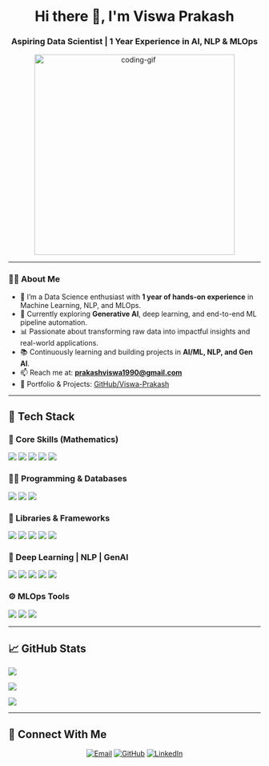 <h1 align="center">Hi there 👋, I'm Viswa Prakash</h1>
<h3 align="center">Aspiring Data Scientist | 1 Year Experience in AI, NLP & MLOps</h3>

<p align="center">
  <img src="https://uploads-ssl.webflow.com/5c19100c2b50073e6ee69da1/60d35967a853a1b14851703b_All%20the%20data%20(1).gif" alt="coding-gif" width="400"/>
</p>

---

### 👨‍💻 About Me

- 🧠 I’m a Data Science enthusiast with **1 year of hands-on experience** in Machine Learning, NLP, and MLOps.
- 🤖 Currently exploring **Generative AI**, deep learning, and end-to-end ML pipeline automation.
- 📊 Passionate about transforming raw data into impactful insights and real-world applications.
- 📚 Continuously learning and building projects in **AI/ML, NLP, and Gen AI**.
- 📫 Reach me at: **prakashviswa1990@gmail.com**
- 💼 Portfolio & Projects: [GitHub/Viswa-Prakash](https://github.com/Viswa-Prakash)

---

## 🚀 Tech Stack

### 🧮 Core Skills (Mathematics)
<p>
  <img src="https://img.shields.io/badge/Statistics-%232370ED?style=plastic&logo=statistics&logoColor=white"/>
  <img src="https://img.shields.io/badge/Linear Algebra-%23F7DF1E?style=plastic&logo=linearalgebra&logoColor=black"/>
  <img src="https://img.shields.io/badge/Probability-%23007396?style=plastic&logo=probability&logoColor=white"/>
  <img src="https://img.shields.io/badge/Calculus-%2314354C?style=plastic&logo=calculus&logoColor=white"/>
  <img src="https://img.shields.io/badge/Discrete Maths-%2300599C?style=plastic&logo=discretemath&logoColor=white"/>
</p>

### 🧑‍💻 Programming & Databases
<p>
  <img src="https://img.shields.io/badge/Python-%232370ED?style=plastic&logo=python&logoColor=white"/>
  <img src="https://img.shields.io/badge/SQL-%2300599C?style=plastic&logo=sql&logoColor=white"/>
  <img src="https://img.shields.io/badge/MongoDB-%2347A248?style=plastic&logo=mongodb&logoColor=white"/>
</p>

### 🔧 Libraries & Frameworks
<p>
  <img src="https://img.shields.io/badge/Pandas-%23150458?style=plastic&logo=pandas&logoColor=white"/>
  <img src="https://img.shields.io/badge/Numpy-%23013243?style=plastic&logo=numpy&logoColor=white"/>
  <img src="https://img.shields.io/badge/Scikit Learn-%23F7931E?style=plastic&logo=scikitlearn&logoColor=white"/>
  <img src="https://img.shields.io/badge/Matplotlib-%23007396?style=plastic&logo=matplotlib&logoColor=white"/>
  <img src="https://img.shields.io/badge/Seaborn-%2314354C?style=plastic&logo=seaborn&logoColor=white"/>
</p>

### 🤖 Deep Learning | NLP | GenAI
<p>
  <img src="https://img.shields.io/badge/TensorFlow-%23FF6F00?style=plastic&logo=tensorflow&logoColor=white"/>
  <img src="https://img.shields.io/badge/Keras-%23D00000?style=plastic&logo=keras&logoColor=white"/>
  <img src="https://img.shields.io/badge/PyTorch-%23EE4C2C?style=plastic&logo=pytorch&logoColor=white"/>
  <img src="https://img.shields.io/badge/Transformers(HuggingFace)-%23FFD21F?style=plastic&logo=huggingface&logoColor=black"/>
  <img src="https://img.shields.io/badge/LLMs-%230A66C2?style=plastic&logo=openai&logoColor=white"/>
</p>

### ⚙️ MLOps Tools
<p>
  <img src="https://img.shields.io/badge/DVC-%23004C99?style=plastic&logo=dvc&logoColor=white"/>
  <img src="https://img.shields.io/badge/MLflow-%230C5EAF?style=plastic&logo=mlflow&logoColor=white"/>
  <img src="https://img.shields.io/badge/GitHub Actions-%23281717?style=plastic&logo=githubactions&logoColor=white"/>
</p>

---

## 📈 GitHub Stats

<p>
<!-- GitHub Stats -->
<img align="center" src="https://github-readme-stats.vercel.app/api?username=viswa-prakash&show_icons=true&locale=en&cache_seconds=1800&v=2" />

</p>

<p>
 <!-- Language Stats -->
<img align="center" src="https://github-readme-stats.vercel.app/api/top-langs/?username=viswa-prakash&layout=compact&cache_seconds=1800&v=2" />

</p>

<p>
  <!-- Streak Stats -->
<img align="center" src="https://github-readme-streak-stats.herokuapp.com/?user=viswa-prakash&cache_seconds=1800&v=2" />
</p>

---

## 🤝 Connect With Me

<p align="center">
  <a href="mailto:prakashviswa1990@gmail.com"><img src="https://img.shields.io/badge/Gmail-%23EA4335.svg?style=plastic&logo=gmail&logoColor=white" alt="Email"/></a>
  <a href="https://github.com/Viswa-Prakash"><img src="https://img.shields.io/badge/GitHub-%23181717.svg?style=plastic&logo=github&logoColor=white" alt="GitHub"/></a>
  <a href="https://www.linkedin.com/in/viswa-prakash/"><img src="https://img.shields.io/badge/LinkedIn-%230A66C2.svg?style=plastic&logo=linkedin&logoColor=white" alt="LinkedIn"/></a>
</p>
